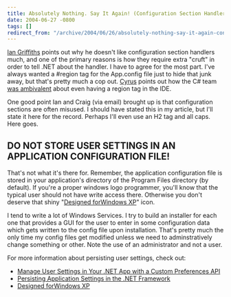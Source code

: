 ```yaml
---
title: Absolutely Nothing. Say It Again! (Configuration Section Handlers)
date: 2004-06-27 -0800
tags: []
redirect_from: "/archive/2004/06/26/absolutely-nothing-say-it-again-configuration-section-handlers.aspx/"
---
```


[Ian
Griffiths](http://www.interact-sw.co.uk/iangblog/2004/06/28/configsections)
points out why he doesn't like configuration section handlers much, and
one of the primary reasons is how they require extra "cruft" in order to
tell .NET about the handler. I have to agree for the most part. I've
always wanted a \#region tag for the App.config file just to hide that
junk away, but that's pretty much a cop out.
[Cyrus](http://blogs.msdn.com/cyrusn/) points out how the C\# team [was
ambivalent](http://blogs.msdn.com/cyrusn/archive/2004/06/23/163390.aspx)
about even having a region tag in the IDE.

One good point Ian and Craig (via email) brought up is that
configuration sections are often misused. I should have stated this in
my article, but I'll state it here for the record. Perhaps I'll even use
an H2 tag and all caps. Here goes.

DO NOT STORE USER SETTINGS IN AN APPLICATION CONFIGURATION FILE!
----------------------------------------------------------------

That's not what it's there for. Remember, the application configuration
file is stored in your application's directory of the Program Files
directory (by default). If you're a proper windows logo programmer,
you'll know that the typical user should not have write access there.
Otherwise you don't deserve that shiny "[Designed forWindows
XP](http://www.microsoft.com/winlogo/software/windowsxp-sw.mspx)" icon.

I tend to write a lot of Windows Services. I try to build an installer
for each one that provides a GUI for the user to enter in some
configuration data which gets written to the config file upon
installation. That's pretty much the only time my config files get
modified unless we need to adminstratively change something or other.
Note the use of an administrator and not a user.

For more information about persisting user settings, check out:

-   [Manage User Settings in Your .NET App with a Custom Preferences
    API](http://msdn.microsoft.com/msdnmag/issues/04/07/CustomPreferences/default.aspx)
-   [Persisting Application Settings in the .NET
    Framework](http://msdn.microsoft.com/library/default.asp?url=/library/en-us/dndotnet/html/persistappsettnet.asp)
-   [Designed forWindows
    XP](http://www.microsoft.com/winlogo/software/windowsxp-sw.mspx)


